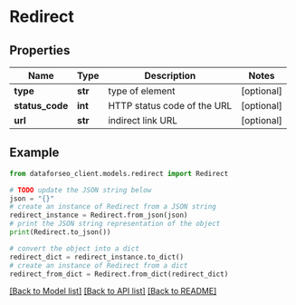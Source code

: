 # Redirect


## Properties

Name | Type | Description | Notes
------------ | ------------- | ------------- | -------------
**type** | **str** | type of element | [optional] 
**status_code** | **int** | HTTP status code of the URL | [optional] 
**url** | **str** | indirect link URL | [optional] 

## Example

```python
from dataforseo_client.models.redirect import Redirect

# TODO update the JSON string below
json = "{}"
# create an instance of Redirect from a JSON string
redirect_instance = Redirect.from_json(json)
# print the JSON string representation of the object
print(Redirect.to_json())

# convert the object into a dict
redirect_dict = redirect_instance.to_dict()
# create an instance of Redirect from a dict
redirect_from_dict = Redirect.from_dict(redirect_dict)
```
[[Back to Model list]](../README.md#documentation-for-models) [[Back to API list]](../README.md#documentation-for-api-endpoints) [[Back to README]](../README.md)


